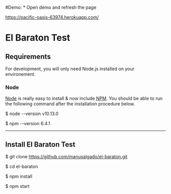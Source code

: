 #Demo: * Open demo and refresh the page

https://pacific-oasis-63974.herokuapp.com/

# El Baraton Test
## Requirements

For development, you will only need Node.js installed on your environement.

### Node

[Node](http://nodejs.org/) is really easy to install & now include [NPM](https://npmjs.org/).
You should be able to run the following command after the installation procedure
below.

$ node --version
v10.13.0

$ npm --version
6.4.1

---

## Install El Baraton Test

$ git clone https://github.com/manusalgado/el-baraton.git

$ cd el-baraton

$ npm install

$ npm start
